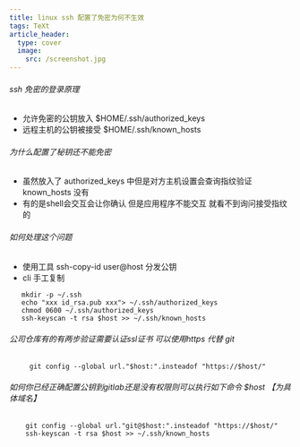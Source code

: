 ```yaml
---
title: linux ssh 配置了免密为何不生效
tags: TeXt
article_header:
  type: cover
  image:
    src: /screenshot.jpg
---
```


###### ssh 免密的登录原理
-  允许免密的公钥放入 $HOME/.ssh/authorized_keys
-  远程主机的公钥被接受 $HOME/.ssh/known_hosts

###### 为什么配置了秘钥还不能免密
-  虽然放入了 authorized_keys 中但是对方主机设置会查询指纹验证 known_hosts 没有
-  有的是shell会交互会让你确认 但是应用程序不能交互 就看不到询问接受指纹的
###### 如何处理这个问题
-   使用工具 ssh-copy-id user@host 分发公钥
-   cli 手工复制
  ```shell
     mkdir -p ~/.ssh
     echo "xxx id_rsa.pub xxx"> ~/.ssh/authorized_keys
     chmod 0600 ~/.ssh/authorized_keys
     ssh-keyscan -t rsa $host >> ~/.ssh/known_hosts
  ```


######  公司仓库有的有两步验证需要认证ssl证书 可以使用https 代替 git
```shell
     git config --global url."$host:".insteadof "https://$host/"
```


###### 如何你已经正确配置公钥到gitlab还是没有权限则可以执行如下命令 $host 【为具体域名】
```shell
    git config --global url."git@$host:".insteadof "https://$host/"
    ssh-keyscan -t rsa $host >> ~/.ssh/known_hosts
```
<!--more-->
